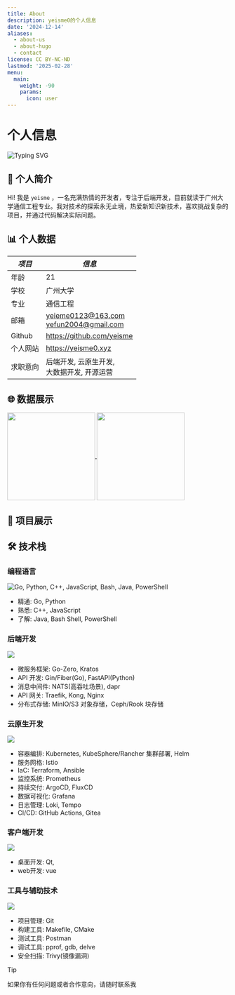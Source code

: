 ```yaml
---
title: About
description: yeisme0的个人信息
date: '2024-12-14'
aliases:
  - about-us
  - about-hugo
  - contact
license: CC BY-NC-ND
lastmod: '2025-02-28'
menu:
  main:
    weight: -90
    params:
      icon: user
---
```


# 个人信息

<!-- 动态文字 -->

![Typing SVG](https://readme-typing-svg.herokuapp.com?font=Fira+Code&pause=1000&color=58A6FF&width=435&lines=Backend+Developer;Cloud+Native;DevOps)

## 🚀 个人简介

Hi! 我是 `yeisme` ，一名充满热情的开发者，专注于后端开发，目前就读于广州大学通信工程专业。我对技术的探索永无止境，热爱新知识新技术，喜欢挑战复杂的项目，并通过代码解决实际问题。

## 📊 个人数据

| _项目_   | _信息_                                             |
| -------- | -------------------------------------------------- |
| 年龄     | 21                                                 |
| 学校     | 广州大学                                           |
| 专业     | 通信工程                                           |
| 邮箱     | <yeieme0123@163.com> <br /> <yefun2004@gmail.com>  |
| Github   | <https://github.com/yeisme>                        |
| 个人网站   | <https://yeisme0.xyz>                       |
| 求职意向 | 后端开发, 云原生开发,  <br /> 大数据开发, 开源运营 |

## 🌐 数据展示

<a href="https://github.com/anuraghazra/github-readme-stats">
  <img height=200 align="center" src="https://github-readme-stats.vercel.app/api?username=yeisme" />
</a>
<a href="https://github.com/anuraghazra/convoychat">
  <img height=200 align="center" src="https://github-readme-stats.vercel.app/api/top-langs?username=yeisme&layout=compact&langs_count=8&card_width=320" />
</a>

## 🎯 项目展示

<!-- <a href="https://github.com/anuraghazra/github-readme-stats">
  <img align="center" src="https://github-readme-stats.vercel.app/api/pin/?username=anuraghazra&repo=github-readme-stats" />
</a>
<a href="https://github.com/anuraghazra/convoychat">
  <img align="center" src="https://github-readme-stats.vercel.app/api/pin/?username=anuraghazra&repo=convoychat" />
</a> -->

## 🛠️ 技术栈

### 编程语言

<img src="https://skillicons.dev/icons?i=go,python,cpp,js,bash,java" title="Go, Python, C++, JavaScript, Bash, Java, PowerShell"/>

- 精通: Go, Python
- 熟悉: C++, JavaScript
- 了解: Java, Bash Shell, PowerShell

### 后端开发

<img src="https://skillicons.dev/icons?i=nginx,go,postgresql,redis,mysql" />

- 微服务框架: Go-Zero, Kratos
- API 开发: Gin/Fiber(Go), FastAPI(Python)
- 消息中间件: NATS(高吞吐场景), dapr
- API 网关: Traefik, Kong, Nginx
- 分布式存储: MinIO/S3 对象存储，Ceph/Rook 块存储


### 云原生开发

<img src="https://skillicons.dev/icons?i=docker,kubernetes,grafana,prometheus,githubactions,terraform,ansible" />

- 容器编排: Kubernetes, KubeSphere/Rancher 集群部署, Helm
- 服务网格: Istio
- IaC: Terraform, Ansible
- 监控系统: Prometheus
- 持续交付: ArgoCD, FluxCD
- 数据可视化: Grafana
- 日志管理: Loki, Tempo
- CI/CD: GitHub Actions, Gitea

### 客户端开发

<img src="https://skillicons.dev/icons?i=qt,vue"/>

- 桌面开发: Qt,
- web开发: vue

### 工具与辅助技术

<img src="https://skillicons.dev/icons?i=cmake,postman,git"/>

- 项目管理: Git
- 构建工具: Makefile, CMake
- 测试工具: Postman
- 调试工具: pprof, gdb, delve
- 安全扫描: Trivy(镜像漏洞)

> [!TIP]
> 如果你有任何问题或者合作意向，请随时联系我
